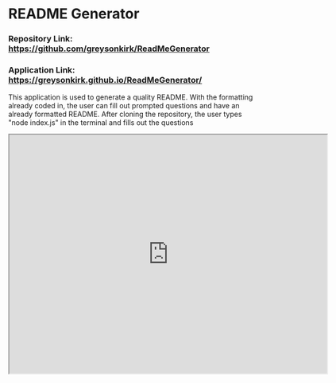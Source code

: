 # README Generator 
### Repository Link: https://github.com/greysonkirk/ReadMeGenerator 
### Application Link: https://greysonkirk.github.io/ReadMeGenerator/

This application is used to generate a quality README. With the formatting already coded in, the user can fill out prompted questions and have an already formatted README.
After cloning the repository, the user types "node index.js" in the terminal and fills out the questions

<iframe src="https://drive.google.com/file/d/1CzMfU_zkhDyQAuG5xCTe1Ww2BlQxvjqj/preview" width="640" height="480"></iframe>
 
